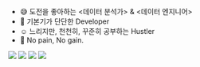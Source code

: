 - :sweat_smile: 도전을 좋아하는 <데이터 분석가> & <데이터 엔지니어>
- :gem: 기본기가 단단한 Developer
- :relaxed: 느리지만, 천천히, 꾸준히 공부하는 Hustler
- :sunrise_over_mountains: No pain, No gain. 

<!---
keyhong/keyhong is a ✨ special ✨ repository because its `README.md` (this file) appears on your GitHub profile.
You can click the Preview link to take a look at your changes.
--->

<img src="https://img.shields.io/badge/Python-3776AB?style=flat-square&logo=Python&logoColor=white"/>
<img src="https://img.shields.io/badge/Apache Airflow-17CEE?style=flat-square&logo=Apache Airflow&logoColor=white"/>
<img src="https://img.shields.io/badge/Apache Hive-FDEE21?style=flat-square&logo=Apache Hive&logoColor=white"/>
<img src="https://img.shields.io/badge/Python-3776AB?style=flat-square&logo=Python&logoColor=white"/>
